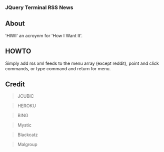 ### JQuery Terminal RSS News

## About

'HIWI' an acroynm for 'How I Want It'.

## HOWTO

Simply add rss xml feeds to the menu array (except reddit),
point and click commands, or type command and return for menu.

## Credit

>JCUBIC 

>HEROKU 

>BING 

>Mystic 

>Blackcatz 

>Malgroup

